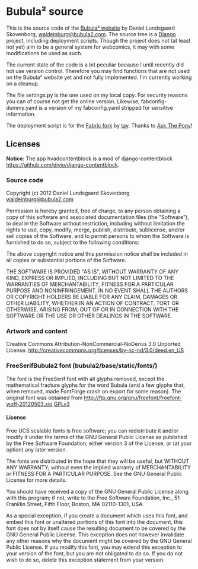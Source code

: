 # Bubula² source

This is the source code of the [Bubula² website](http://bubula2.com) by Daniel Lundsgaard Skovenborg, <waldeinburg@bubula2.com>.
The source tree is a [Django](http://djangoproject.com) project, including deployment scripts. Though the project does not (at least not yet) aim to be a general system for webcomics, it may with some modifications be used as such.

The current state of the code is a bit peculiar because I until recently did not use version control. Therefore you may find functions that are not used on the Bubula² website yet and not fully implemented. I'm currently working on a cleanup.

The file settings.py is the one used on my local copy. For security reasons you can of course not get the online version. Likewise, fabconfig-dummy.yaml is a version of my fabconfig.yaml stripped for sensitive information.

The deployment script is for the [Fabric fork](https://github.com/traviscline/fabric) by [tav](http://tav.espians.com/fabric-python-with-cleaner-api-and-parallel-deployment-support.html). Thanks to [Ask The Pony](http://www.askthepony.com)!


## Licenses

**Notice**: The app hvadcontentblock is a mod of django-contentblock <https://github.com/divio/django-contentblock>.


### Source code

Copyright (c) 2012 Daniel Lundsgaard Skovenborg <waldeinburg@bubula2.com>

Permission is hereby granted, free of charge, to any person obtaining a copy of this software and associated documentation files (the "Software"), to deal in the Software without restriction, including without limitation the rights to use, copy, modify, merge, publish, distribute, sublicense, and/or sell copies of the Software, and to permit persons to whom the Software is furnished to do so, subject to the following conditions:

The above copyright notice and this permission notice shall be included in all copies or substantial portions of the Software.

THE SOFTWARE IS PROVIDED "AS IS", WITHOUT WARRANTY OF ANY KIND, EXPRESS OR IMPLIED, INCLUDING BUT NOT LIMITED TO THE WARRANTIES OF MERCHANTABILITY, FITNESS FOR A PARTICULAR PURPOSE AND NONINFRINGEMENT. IN NO EVENT SHALL THE AUTHORS OR COPYRIGHT HOLDERS BE LIABLE FOR ANY CLAIM, DAMAGES OR OTHER LIABILITY, WHETHER IN AN ACTION OF CONTRACT, TORT OR OTHERWISE, ARISING FROM, OUT OF OR IN CONNECTION WITH THE SOFTWARE OR THE USE OR OTHER DEALINGS IN THE SOFTWARE.



### Artwork and content

Creative Commons Attribution-NonCommercial-NoDerivs 3.0 Unported License.
<http://creativecommons.org/licenses/by-nc-nd/3.0/deed.en_US>



### FreeSerifBubula2 font (bubula2/base/static/fonts/)

The font is the FreeSerif font with all glyphs removed, except the mathematical fracture glyphs for the word Bubula (and a few glyphs that, when removed, made FontForge crash on export for some reason).
The original font was obtained from <http://ftp.gnu.org/gnu/freefont/freefont-woff-20120503.zip>
[GPLv3](http://www.gnu.org/licenses/gpl-3.0.txt)

#### License

Free UCS scalable fonts is free software; you can redistribute it and/or
modify it under the terms of the GNU General Public License as published
by the Free Software Foundation; either version 3 of the License, or
(at your option) any later version.

The fonts are distributed in the hope that they will be useful, but
WITHOUT ANY WARRANTY; without even the implied warranty of MERCHANTABILITY
or FITNESS FOR A PARTICULAR PURPOSE.  See the GNU General Public License
for more details.

You should have received a copy of the GNU General Public License along
with this program; if not, write to the Free Software Foundation, Inc.,
51 Franklin Street, Fifth Floor, Boston, MA 02110-1301, USA.

As a special exception, if you create a document which uses this font, and
embed this font or unaltered portions of this font into the document, this
font does not by itself cause the resulting document to be covered by the
GNU General Public License. This exception does not however invalidate any
other reasons why the document might be covered by the GNU General Public
License. If you modify this font, you may extend this exception to your
version of the font, but you are not obligated to do so.  If you do not
wish to do so, delete this exception statement from your version.
